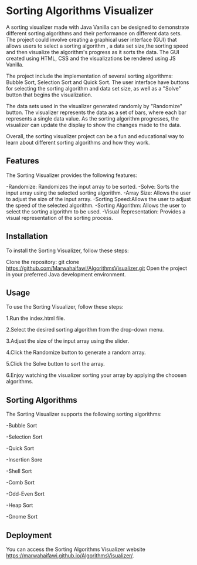 
# Sorting Algorithms Visualizer

A sorting visualizer made with Java Vanilla can be designed to demonstrate different sorting algorithms and their performance on different data sets. The project could involve creating a graphical user interface (GUI) that allows users to select a sorting algorithm , a data set size,the sorting speed and then visualize the algorithm's progress as it sorts the data. The GUI created using HTML, CSS  and the visualizations  be rendered using JS Vanilla.

The project include the implementation of several sorting algorithms: Bubble Sort, Selection Sort and Quick Sort. The user interface have buttons for selecting the sorting algorithm and data set size, as well as a "Solve" button that begins the visualization.

The data sets used in the visualizer generated randomly by "Randomize" button. The visualizer represents the data as a set of bars, where each bar represents a single data value. As the sorting algorithm progresses, the visualizer can update the display to show the changes made to the data.

Overall, the sorting visualizer project can be a fun and educational way to learn about different sorting algorithms and how they work.
## Features
The Sorting Visualizer provides the following features:

-Randomize: Randomizes the input array to be sorted.
-Solve: Sorts the input array using the selected sorting algorithm.
-Array Size: Allows the user to adjust the size of the input array.
-Sorting Speed:Allows the user to adjust the speed of the selected algorithm.
-Sorting Algorithm: Allows the user to select the sorting algorithm to be used.
-Visual Representation: Provides a visual representation of the sorting process.
## Installation

To install the Sorting Visualizer, follow these steps:

Clone the repository: git clone https://github.com/Marwahaifawi/AlgorithmsVisualizer.git
Open the project in your preferred Java development environment.
## Usage
To use the Sorting Visualizer, follow these steps:

 1.Run the index.html file.

 2.Select the desired sorting algorithm from the drop-down menu.

 3.Adjust the size of the input array using the slider.

 4.Click the Randomize button to generate a random array.

 5.Click the Solve button to sort the array.

 6.Enjoy watching the visualizer sorting your array by applying  the choosen algorithms.


## Sorting Algorithms
The Sorting Visualizer supports the following sorting algorithms:   

 -Bubble Sort

 -Selection Sort 

 -Quick Sort
 
 -Insertion Sore
 
 -Shell Sort 
 
 -Comb Sort
 
 -Odd-Even Sort
 
 -Heap Sort
 
 -Gnome Sort
 
## Deployment

You can access the Sorting Algorithms Visualizer website https://marwahaifawi.github.io/AlgorithmsVisualizer/.
